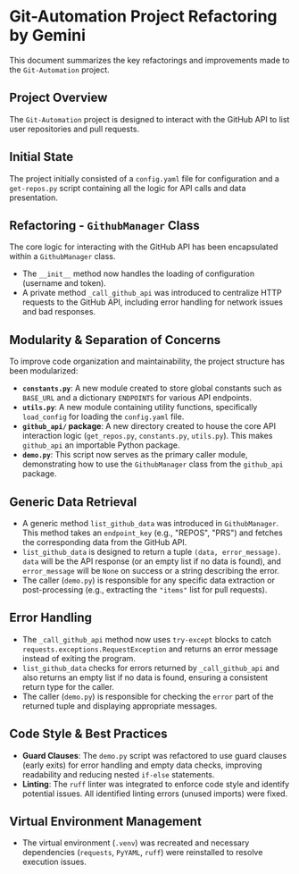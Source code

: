 # Git-Automation Project Refactoring by Gemini

This document summarizes the key refactorings and improvements made to the `Git-Automation` project.

## Project Overview
The `Git-Automation` project is designed to interact with the GitHub API to list user repositories and pull requests.

## Initial State
The project initially consisted of a `config.yaml` file for configuration and a `get-repos.py` script containing all the logic for API calls and data presentation.

## Refactoring - `GithubManager` Class
The core logic for interacting with the GitHub API has been encapsulated within a `GithubManager` class.
-   The `__init__` method now handles the loading of configuration (username and token).
-   A private method `_call_github_api` was introduced to centralize HTTP requests to the GitHub API, including error handling for network issues and bad responses.

## Modularity & Separation of Concerns
To improve code organization and maintainability, the project structure has been modularized:
-   **`constants.py`**: A new module created to store global constants such as `BASE_URL` and a dictionary `ENDPOINTS` for various API endpoints.
-   **`utils.py`**: A new module containing utility functions, specifically `load_config` for loading the `config.yaml` file.
-   **`github_api/` package**: A new directory created to house the core API interaction logic (`get_repos.py`, `constants.py`, `utils.py`). This makes `github_api` an importable Python package.
-   **`demo.py`**: This script now serves as the primary caller module, demonstrating how to use the `GithubManager` class from the `github_api` package.

## Generic Data Retrieval
-   A generic method `list_github_data` was introduced in `GithubManager`. This method takes an `endpoint_key` (e.g., "REPOS", "PRS") and fetches the corresponding data from the GitHub API.
-   `list_github_data` is designed to return a tuple `(data, error_message)`. `data` will be the API response (or an empty list if no data is found), and `error_message` will be `None` on success or a string describing the error.
-   The caller (`demo.py`) is responsible for any specific data extraction or post-processing (e.g., extracting the `"items"` list for pull requests).

## Error Handling
-   The `_call_github_api` method now uses `try-except` blocks to catch `requests.exceptions.RequestException` and returns an error message instead of exiting the program.
-   `list_github_data` checks for errors returned by `_call_github_api` and also returns an empty list if no data is found, ensuring a consistent return type for the caller.
-   The caller (`demo.py`) is responsible for checking the `error` part of the returned tuple and displaying appropriate messages.

## Code Style & Best Practices
-   **Guard Clauses**: The `demo.py` script was refactored to use guard clauses (early exits) for error handling and empty data checks, improving readability and reducing nested `if-else` statements.
-   **Linting**: The `ruff` linter was integrated to enforce code style and identify potential issues. All identified linting errors (unused imports) were fixed.

## Virtual Environment Management
-   The virtual environment (`.venv`) was recreated and necessary dependencies (`requests`, `PyYAML`, `ruff`) were reinstalled to resolve execution issues.
